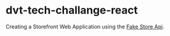 # dvt-tech-challange-react

Creating a Storefront Web Application using the [Fake Store Api](https://fakestoreapi.com/docs).
